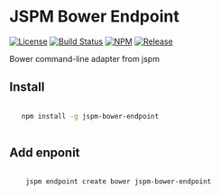 # JSPM Bower Endpoint
[![License](https://img.shields.io/npm/l/jspm-bower-endpoint.svg?style=flat-square)](https://github.com/2fd/jspm-bower-endpoint/blob/master/LICENSE)
[![Build Status](https://img.shields.io/travis/2fd/jspm-bower-endpoint.svg?style=flat-square)](https://travis-ci.org/2fd/jspm-bower-endpoint)
[![NPM](https://img.shields.io/npm/v/jspm-bower-endpoint.svg?style=flat-square)](https://www.npmjs.com/package/jspm-bower-endpoint)
[![Release](https://img.shields.io/github/release/2fd/jspm-bower-endpoint.svg?style=flat-square)](https://github.com/2fd/jspm-bower-endpoint/releases)


Bower command-line adapter from jspm

## Install
```bash
    
   npm install -g jspm-bower-endpoint
    
```

## Add enponit
```bash
    
    jspm endpoint create bower jspm-bower-endpoint
    
```